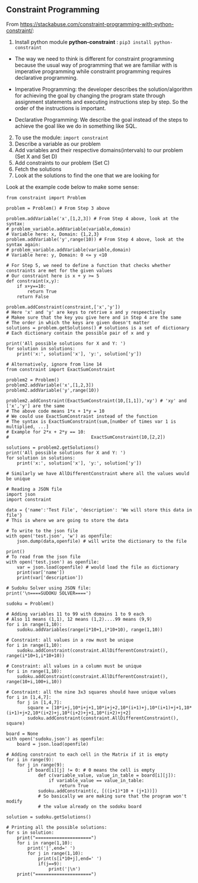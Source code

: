 ## Constraint Programming
From https://stackabuse.com/constraint-programming-with-python-constraint/:
1. Install python module **python-constraint** : `pip3 install python-constraint`
  - The way we need to think is different for constraint programming because the usual way of programming 
that we are familiar with is imperative programming while constraint programming requires declarative 
programming.

  - Imperative Programming: the developer describes the solution/algorithm for achieving the goal by 
changing the program state through assignment statements and executing instructions step by step. So
the order of the instructions is important.

  - Declarative Programming: We describe the goal instead of the steps to achieve the goal like we do in
something like SQL.

2. To use the module: `import constraint`
3. Describe a variable as our problem 
4. Add variables and their respective domains(intervals) to our problem (Set X and Set D)
5. Add constraints to our problem (Set C)
6. Fetch the solutions
7. Look at the solutions to find the one that we are looking for 

Look at the example code below to make some sense:
```
from constraint import Problem

problem = Problem() # From Step 3 above

problem.addVariable('x',[1,2,3]) # From Step 4 above, look at the syntax:
# problem_variable.addVariable(variable,domain)
# Variable here: x, Domain: {1,2,3}
problem.addVariable('y',range(10)) # From Step 4 above, look at the syntax again:
# problem_variable.addVariable(variable,domain)
# Variable here: y, Domain: 0 <= y <10

# For Step 5, we need to define a function that checks whether constraints are met for the given values
# Our constraint here is x + y >= 5
def constraint(x,y):
    if x+y==10:
        return True
    return False

problem.addConstraint(constraint,['x','y'])
# Here 'x' and 'y' are keys to retrive x and y respeectively
# Makee sure that the key you give here and in Step 4 are the same
# The order in which the keys are given doesn't matter
solutions = problem.getSolutions() # solutions is a set of dictionary
# Each dictionary contain the possible pair of x and y

print('All possible solutions for X and Y: ')
for solution in solutions:
    print('x:', solution['x'], 'y:', solution['y'])
    
# Alternatively, ignore from line 14
from constraint import ExactSumConstraint

problem2 = Problem()
problem2.addVariable('x',[1,2,3])
problem2.addVariable('y',range(10))

problem2.addConstraint(ExactSumConstraint(10,[1,1]),'xy') # 'xy' and ['x','y'] are the same
# The above code means 1*x + 1*y = 10
# We could use ExactSumConstraint instead of the function
# The syntax is ExactSumConstraint(sum,[number of times var 1 is multiplied, ...]
# Example for 2*x + 2*y == 10:
#                               ExactSumConstraint(10,[2,2])

solutions = problem2.getSolutions()
print('All possible solutions for X and Y: ')
for solution in solutions:
    print('x:', solution['x'], 'y:', solution['y'])

# Similarly we have AllDifferentConstraint where all the values would be unique

# Reading a JSON file
import json
import constraint

data = {'name':'Test File', 'description': 'We will store this data in file'}
# This is where we are going to store the data

# To write to the json file
with open('test.json', 'w') as openfile:
    json.dump(data,openfile) # will write the dictionary to the file

print()
# To read from the json file
with open('test.json') as openfile:
    var = json.load(openfile) # would load the file as dictionary
    print(var['name'])
    print(var['description'])

# Sudoku Solver using JSON file:
print('\n====SUDOKU SOLVER====')

sudoku = Problem()

# Adding variables 11 to 99 with domains 1 to 9 each
# Also 11 means (1,1), 12 means (1,2)....99 means (9,9)
for i in range(1,10):
    sudoku.addVariables(range(i*10+1,i*10+10), range(1,10))

# Constraint: all values in a row must be unique
for i in range(1,10):
    sudoku.addConstraint(constraint.AllDifferentConstraint(), range(i*10+1,i*10+10))

# Constraint: all values in a column must be unique
for i in range(1,10):
    sudoku.addConstraint(constraint.AllDifferentConstraint(), range(10+i,100+i,10))

# Constraint: all the nine 3x3 squares should have unique values
for i in [1,4,7]:
    for j in [1,4,7]:
        square = [10*i+j,10*i+j+1,10*i+j+2,10*(i+1)+j,10*(i+1)+j+1,10*(i+1)+j+2,10*(i+2)+j,10*(i+2)+j+1,10*(i+2)+j+2]
        sudoku.addConstraint(constraint.AllDifferentConstraint(), square)

board = None
with open('sudoku.json') as openfile:
    board = json.load(openfile)

# Adding constraint to each cell in the Matrix if it is empty
for i in range(9):
    for j in range(9):
        if board[i][j] != 0: # 0 means the cell is empty
            def c(variable_value, value_in_table = board[i][j]):
                if variable_value == value_in_table:
                    return True
            sudoku.addConstraint(c, [((i+1)*10 + (j+1))])
            # So basically we are making sure that the program won't modify
            # the value already on the sodoku board

solution = sudoku.getSolutions()

# Printing all the possible solutions:
for s in solution:
    print("=====================")
    for i in range(1,10):
        print('|',end=' ')
        for j in range(1,10):
            print(s[i*10+j],end=' ')
            if(j==9):
                print('|\n')
    print("=====================")

```


